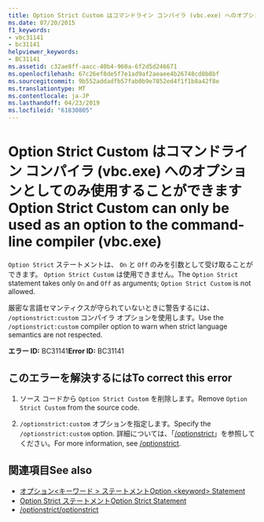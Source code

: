 ```yaml
---
title: Option Strict Custom はコマンドライン コンパイラ (vbc.exe) へのオプションとしてのみ使用することができます
ms.date: 07/20/2015
f1_keywords:
- vbc31141
- bc31141
helpviewer_keywords:
- BC31141
ms.assetid: c32ae8ff-aacc-40b4-960a-6f2d5d246671
ms.openlocfilehash: 67c26ef8de5f7e1ad9af2aeaee4b26748cd8b8bf
ms.sourcegitcommit: 9b552addadfb57fab0b9e7852ed4f1f1b8a42f8e
ms.translationtype: MT
ms.contentlocale: ja-JP
ms.lasthandoff: 04/23/2019
ms.locfileid: "61830805"
---
```

# <a name="option-strict-custom-can-only-be-used-as-an-option-to-the-command-line-compiler-vbcexe"></a><span data-ttu-id="fc346-102">Option Strict Custom はコマンドライン コンパイラ (vbc.exe) へのオプションとしてのみ使用することができます</span><span class="sxs-lookup"><span data-stu-id="fc346-102">Option Strict Custom can only be used as an option to the command-line compiler (vbc.exe)</span></span>
<span data-ttu-id="fc346-103">`Option Strict` ステートメントは、 `On` と `Off` のみを引数として受け取ることができます。 `Option Strict Custom` は使用できません。</span><span class="sxs-lookup"><span data-stu-id="fc346-103">The `Option Strict` statement takes only `On` and `Off` as arguments; `Option Strict Custom` is not allowed.</span></span>  
  
 <span data-ttu-id="fc346-104">厳密な言語セマンティクスが守られていないときに警告するには、 `/optionstrict:custom` コンパイラ オプションを使用します。</span><span class="sxs-lookup"><span data-stu-id="fc346-104">Use the `/optionstrict:custom` compiler option to warn when strict language semantics are not respected.</span></span>  
  
 <span data-ttu-id="fc346-105">**エラー ID:** BC31141</span><span class="sxs-lookup"><span data-stu-id="fc346-105">**Error ID:** BC31141</span></span>  
  
## <a name="to-correct-this-error"></a><span data-ttu-id="fc346-106">このエラーを解決するには</span><span class="sxs-lookup"><span data-stu-id="fc346-106">To correct this error</span></span>  
  
1. <span data-ttu-id="fc346-107">ソース コードから `Option Strict Custom` を削除します。</span><span class="sxs-lookup"><span data-stu-id="fc346-107">Remove `Option Strict Custom` from the source code.</span></span>  
  
2. <span data-ttu-id="fc346-108">`/optionstrict:custom` オプションを指定します。</span><span class="sxs-lookup"><span data-stu-id="fc346-108">Specify the `/optionstrict:custom` option.</span></span> <span data-ttu-id="fc346-109">詳細については、「[/optionstrict](../../visual-basic/reference/command-line-compiler/optionstrict.md)」を参照してください。</span><span class="sxs-lookup"><span data-stu-id="fc346-109">For more information, see [/optionstrict](../../visual-basic/reference/command-line-compiler/optionstrict.md).</span></span>  
  
## <a name="see-also"></a><span data-ttu-id="fc346-110">関連項目</span><span class="sxs-lookup"><span data-stu-id="fc346-110">See also</span></span>

- [<span data-ttu-id="fc346-111">オプション\<キーワード > ステートメント</span><span class="sxs-lookup"><span data-stu-id="fc346-111">Option \<keyword> Statement</span></span>](../../visual-basic/language-reference/statements/option-keyword-statement.md)
- [<span data-ttu-id="fc346-112">Option Strict ステートメント</span><span class="sxs-lookup"><span data-stu-id="fc346-112">Option Strict Statement</span></span>](../../visual-basic/language-reference/statements/option-strict-statement.md)
- [<span data-ttu-id="fc346-113">/optionstrict</span><span class="sxs-lookup"><span data-stu-id="fc346-113">/optionstrict</span></span>](../../visual-basic/reference/command-line-compiler/optionstrict.md)
